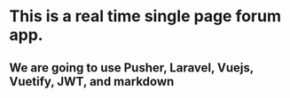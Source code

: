 # This is a real time single page forum app.

## We are going to use Pusher, Laravel, Vuejs, Vuetify, JWT, and markdown 